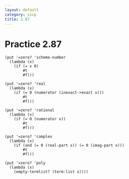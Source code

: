 ```yaml
---
layout: default
category: sicp
title: 2.87
---
```


# Practice 2.87

    (put '=zero? 'scheme-number
      (lambda (x)
        (if (= x 0)
            #t
            #f)))

    (put '=zero? 'real
      (lambda (x)
        (if (= 0 (numerator (inexact->exact x)))
            #t
            #f)))

    (put '=zero? 'rational
      (lambda (x)
        (if (= 0 (numerator x))
            #t
            #f)))

    (put '=zero? 'complex
      (lambda (x)
        (if (and (= 0 (real-part x)) (= 0 (imag-part x)))
            #t
            #f)))

    (put '=zero? 'poly
      (lambda (x)
        (empty-termlist? (term-list x))))